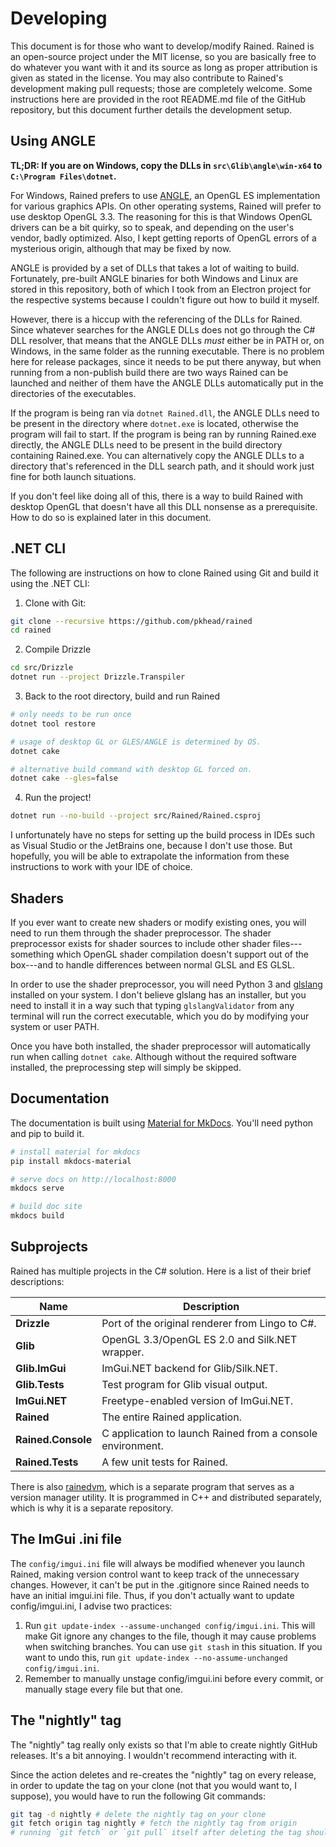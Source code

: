 # Developing
This document is for those who want to develop/modify Rained. Rained is an open-source project under the MIT license, so you are basically free to do whatever you want with it and its source as long as proper attribution is given as stated in the license. You may also contribute to Rained's development making pull requests; those are completely welcome. Some instructions here are provided in the root README.md file
of the GitHub repository, but this document further details the development setup.

## Using ANGLE
**TL;DR: If you are on Windows, copy the DLLs in `src\Glib\angle\win-x64` to `C:\Program Files\dotnet`.**

For Windows, Rained prefers to use [ANGLE](https://chromium.googlesource.com/angle/angle), an OpenGL ES implementation for various graphics APIs. On other operating systems, Rained will prefer to use desktop OpenGL 3.3. The reasoning for this is that Windows OpenGL drivers can be a bit quirky, so to speak, and depending on the user's vendor, badly optimized. Also, I kept getting reports of OpenGL errors of a mysterious origin, although that may be fixed by now.

ANGLE is provided by a set of DLLs that takes a lot of waiting to build. Fortunately, pre-built ANGLE binaries for both Windows and Linux are stored in this repository, both of which I took from an Electron project for the respective systems because I couldn't figure out how to build it myself.

However, there is a hiccup with the referencing of the DLLs for Rained. Since whatever searches for the ANGLE DLLs does not go through the C# DLL resolver, that means that the ANGLE DLLs *must* either be in PATH or, on Windows, in the same folder as the running executable. There is no problem here for release packages, since it needs to be put there anyway, but when running from a non-publish build there are two ways Rained can be launched and neither of them have the ANGLE DLLs automatically put in the directories of the executables.

If the program is being ran via `dotnet Rained.dll`, the ANGLE DLLs need to be present in the directory where `dotnet.exe` is located, otherwise the program will fail to start. If the program is being ran by running Rained.exe directly, the ANGLE DLLs need to be present in the build directory containing Rained.exe. You can alternatively copy the ANGLE DLLs to a directory that's referenced in the DLL search path, and it should work just fine for both launch situations.

If you don't feel like doing all of this, there is a way to build Rained with desktop OpenGL that doesn't have all this DLL nonsense as a prerequisite. How to do so is explained later in this document.

## .NET CLI
The following are instructions on how to clone Rained using Git and build it using the .NET CLI:

1. Clone with Git:
```bash
git clone --recursive https://github.com/pkhead/rained
cd rained
```

2. Compile Drizzle
```bash
cd src/Drizzle
dotnet run --project Drizzle.Transpiler
```

3. Back to the root directory, build and run Rained
```bash
# only needs to be run once
dotnet tool restore

# usage of desktop GL or GLES/ANGLE is determined by OS.
dotnet cake

# alternative build command with desktop GL forced on.
dotnet cake --gles=false
```

4. Run the project!
```bash
dotnet run --no-build --project src/Rained/Rained.csproj
```

I unfortunately have no steps for setting up the build process in IDEs such as Visual Studio or the JetBrains one, because I
don't use those. But hopefully, you will be able to extrapolate the information from these instructions to work with your IDE of choice.

## Shaders
If you ever want to create new shaders or modify existing ones, you will need to run them through the shader preprocessor. The shader preprocessor exists for shader sources to include other shader files---something which OpenGL shader compilation doesn't support out of the box---and to handle differences between normal GLSL and ES GLSL.

In order to use the shader preprocessor, you will need Python 3 and [glslang](https://github.com/KhronosGroup/glslang) installed on your system. I don't believe glslang has an installer, but you need to install it in a way such that typing `glslangValidator` from any terminal will run the correct executable, which you do by modifying your system or user PATH.

Once you have both installed, the shader preprocessor will automatically run when calling `dotnet cake`. Although without the required software installed, the preprocessing step will simply be skipped.

## Documentation
The documentation is built using [Material for MkDocs](https://squidfunk.github.io/mkdocs-material/). You'll need python and pip to build it.

```bash
# install material for mkdocs
pip install mkdocs-material

# serve docs on http://localhost:8000
mkdocs serve

# build doc site
mkdocs build
```

## Subprojects
Rained has multiple projects in the C# solution. Here is a list of their brief descriptions:

|     Name           |      Description                                           |
| ------------------ | ---------------------------------------------------------- |
| **Drizzle**        | Port of the original renderer from Lingo to C#.            |
| **Glib**           | OpenGL 3.3/OpenGL ES 2.0 and Silk.NET wrapper.             |
| **Glib.ImGui**     | ImGui.NET backend for Glib/Silk.NET.                       |
| **Glib.Tests**     | Test program for Glib visual output.                       |
| **ImGui.NET**      | Freetype-enabled version of ImGui.NET.                     |
| **Rained**         | The entire Rained application.                             |
| **Rained.Console** | C application to launch Rained from a console environment. |
| **Rained.Tests**   | A few unit tests for Rained.                               |

There is also [rainedvm](https://github.com/pkhead/rainedvm), which is a separate program that serves as a version manager utility. It is programmed in C++ and distributed separately, which is why it is a separate repository.

## The ImGui .ini file
The `config/imgui.ini` file will always be modified whenever you launch Rained, making version control want to keep track of
the unnecessary changes. However, it can't be put in the .gitignore since Rained needs to have an initial imgui.ini file.
Thus, if you don't actually want to update config/imgui.ini, I advise two practices:

1. Run `git update-index --assume-unchanged config/imgui.ini`. This will make Git ignore any changes to the file, though
   it may cause problems when switching branches. You can use `git stash` in this situation. If you want to undo this,
   run `git update-index --no-assume-unchanged config/imgui.ini`.
2. Remember to manually unstage config/imgui.ini before every commit, or manually stage every file but that one.

## The "nightly" tag
The "nightly" tag really only exists so that I'm able to create nightly GitHub releases. It's a bit annoying. I wouldn't recommend interacting with it.

Since the action deletes and re-creates the "nightly" tag on every release, in order to update the tag
on your clone (not that you would want to, I suppose), you would have to run the following Git commands:
```bash
git tag -d nightly # delete the nightly tag on your clone
git fetch origin tag nightly # fetch the nightly tag from origin
# running `git fetch` or `git pull` itself after deleting the tag should also work.
```
